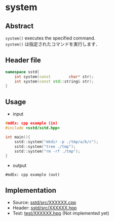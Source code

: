 # system
## Abstract
```system()``` executes the specified command.  
```system()``` は指定されたコマンドを実行します．

## Header file
```cpp
namespace sstd{
    int system(const        char* str);
    int system(const std::string& str);
}
```

## Usage
- input
```cpp
#mdEx: cpp example (in)
#include <sstd/sstd.hpp>

int main(){
    sstd::system("mkdir -p ./tmp/a/b/c");
    sstd::system("tree ./tmp");
    sstd::system("rm -rf ./tmp");
}
```
- output  
```
#mdEx: cpp example (out)
```

## Implementation
- Source: [sstd/src/XXXXXX.cpp](https://github.com/admiswalker/SubStandardLibrary-SSTD-/blob/master/sstd/src/XXXXXX.cpp)
- Header: [sstd/src/XXXXXX.hpp](https://github.com/admiswalker/SubStandardLibrary-SSTD-/blob/master/sstd/src/XXXXXX.hpp)
- Test: [test/XXXXXX.hpp](https://github.com/admiswalker/SubStandardLibrary-SSTD-/blob/master/test/XXXXXX.hpp)
  (Not implemented yet)

